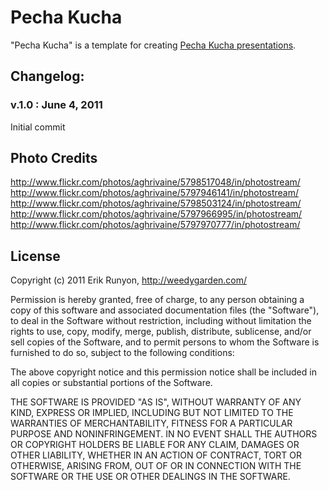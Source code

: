 # Pecha Kucha

"Pecha Kucha" is a template for creating [Pecha Kucha presentations](https://secure.wikimedia.org/wikipedia/en/wiki/Pecha_Kucha).

## Changelog:

### v.1.0 : June 4, 2011

Initial commit

## Photo Credits
http://www.flickr.com/photos/aghrivaine/5798517048/in/photostream/
http://www.flickr.com/photos/aghrivaine/5797946141/in/photostream/
http://www.flickr.com/photos/aghrivaine/5798503124/in/photostream/
http://www.flickr.com/photos/aghrivaine/5797966995/in/photostream/
http://www.flickr.com/photos/aghrivaine/5797970777/in/photostream/

License
-------

Copyright (c) 2011 Erik Runyon, http://weedygarden.com/

Permission is hereby granted, free of charge, to any person obtaining
a copy of this software and associated documentation files (the
"Software"), to deal in the Software without restriction, including
without limitation the rights to use, copy, modify, merge, publish,
distribute, sublicense, and/or sell copies of the Software, and to
permit persons to whom the Software is furnished to do so, subject to
the following conditions:

The above copyright notice and this permission notice shall be
included in all copies or substantial portions of the Software.

THE SOFTWARE IS PROVIDED "AS IS", WITHOUT WARRANTY OF ANY KIND,
EXPRESS OR IMPLIED, INCLUDING BUT NOT LIMITED TO THE WARRANTIES OF
MERCHANTABILITY, FITNESS FOR A PARTICULAR PURPOSE AND
NONINFRINGEMENT. IN NO EVENT SHALL THE AUTHORS OR COPYRIGHT HOLDERS BE
LIABLE FOR ANY CLAIM, DAMAGES OR OTHER LIABILITY, WHETHER IN AN ACTION
OF CONTRACT, TORT OR OTHERWISE, ARISING FROM, OUT OF OR IN CONNECTION
WITH THE SOFTWARE OR THE USE OR OTHER DEALINGS IN THE SOFTWARE.
